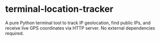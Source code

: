 # terminal-location-tracker
A pure Python terminal tool to track IP geolocation, find public IPs, and receive live GPS coordinates via HTTP server. No external dependencies required.
